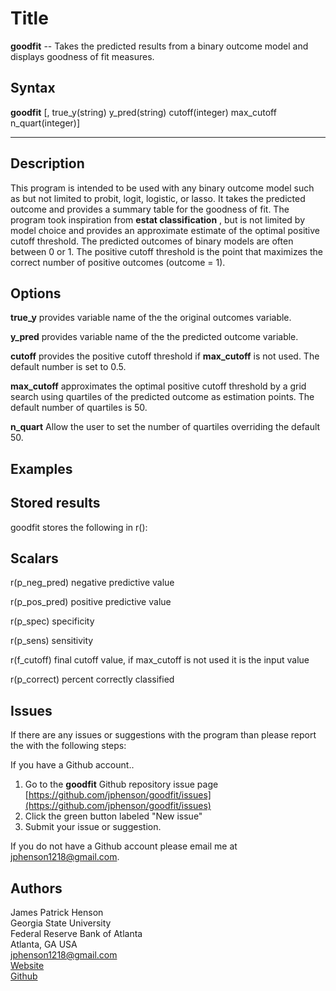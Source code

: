 Title
===========================

__goodfit__ -- Takes the predicted results from a binary outcome model and displays goodness of fit measures.

Syntax
----------

__**goodfit**__ [, true_y(string) y_pred(string) cutoff(integer) max_cutoff n_quart(integer)]

---

Description
----------

This program is intended to be used with any binary outcome model such as but not limited to probit, logit, logistic, or lasso. It takes the predicted outcome and provides a summary table for the goodness of fit. The program took inspiration from __estat classification__ , but is not limited by model choice and provides an approximate estimate of the optimal positive cutoff threshold. The predicted outcomes of binary models are often between 0 or 1. The positive cutoff threshold is the point that maximizes the correct number of positive outcomes (outcome = 1).  

Options
----------

__true_y__  provides variable name of the the original outcomes variable.

__y_pred__ provides variable name of the the predicted outcome variable.  

__cutoff__ provides the positive cutoff threshold if __max_cutoff__ is not used. The default number is set to 0.5.

__max_cutoff__ approximates the optimal positive cutoff threshold by a grid search using quartiles of the predicted outcome as estimation points. The default number of quartiles is 50.

__n_quart__ Allow the user to set the number of quartiles overriding  the default 50.

Examples
----------

Stored results
----------

goodfit stores the following in r():

Scalars
----------

r(p_neg_pred) negative predictive value

r(p_pos_pred) positive predictive value

r(p_spec) specificity

r(p_sens) sensitivity

r(f_cutoff) final cutoff value, if max_cutoff is not used it is the input value

r(p_correct) percent correctly classified

Issues
----------

If there are any issues or suggestions with the program than please report the with the following steps:

If you have a Github account..   
1. Go to the __goodfit__ Github repository issue page [https://github.com/jphenson/goodfit/issues](https://github.com/jphenson/goodfit/issues)  
2. Click the green button labeled "New issue"  
3. Submit your issue or suggestion.

If you do not have a Github account please email me at [jphenson1218@gmail.com](mailto:jphenson1218@gmail.com).   

Authors
----------

James Patrick Henson  
Georgia State University  
Federal Reserve Bank of Atlanta  
Atlanta, GA USA  
[jphenson1218@gmail.com](mailto:jphenson1218@gmail.com)   
[Website](http://jphenson.me)  
[Github](https://github.com/jphenson)  

